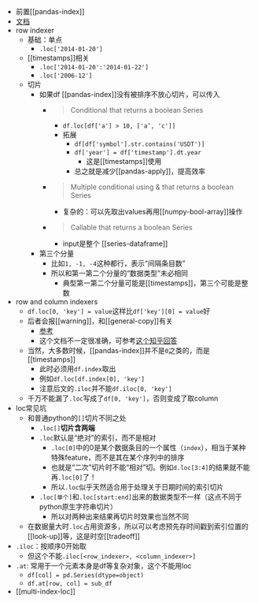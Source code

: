 - 前置[[pandas-index]]
- [文档](https://pandas.pydata.org/pandas-docs/stable/reference/api/pandas.DataFrame.loc.html)
- row indexer
  - 基础：单点
    - `.loc['2014-01-20']`
  - [[timestamps]]相关
    - `.loc['2014-01-20':'2014-01-22']`
    - `.loc['2006-12']`
  - 切片
    - 如果df [[pandas-index]]没有被排序不放心切片，可以传入
      - > Conditional that returns a boolean Series
        - `df.loc[df['a'] > 10, ['a’, 'c']]`
        - 拓展
          - `df[df['symbol'].str.contains('USDT')]`
          - `df['year'] = df['timestamp'].dt.year`
            - 这是[[timestamps]]使用
          - 总之就是减少[[pandas-apply]]，提高效率
      - > Multiple conditional using & that returns a boolean Series
        - 复杂的：可以先取出values再用[[numpy-bool-array]]操作
      - > Callable that returns a boolean Series
        - input是整个 [[series-dataframe]]
    - 第三个分量
      - 比如`1, -1, -4`这种都行，表示“间隔条目数”
      - 所以和第一第二个分量的“数据类型”未必相同
        - 典型第一第二个分量可能是[[timestamps]]，第三个可能是整数
- row and column indexers
  - `df.loc[0, 'key'] = value`这样比`df['key'][0] = value`好
  - 后者会报[[warning]]，和[[general-copy]]有关
    - [参考](https://pandas.pydata.org/pandas-docs/stable/user_guide/indexing.html#returning-a-view-versus-a-copy)
    - 这个文档不一定很准确，可参考[这个知乎回答](https://zhuanlan.zhihu.com/p/416898038)
  - 当然，大多数时候，[[pandas-index]]并不是`0`之类的，而是[[timestamps]]
    - 此时必须用`df.index`取出
    - 例如`df.loc[df.index[0], 'key']`
    - 注意后文的`.iloc`并不能`df.iloc[0, 'key']`
  - 千万不能漏了`.loc`写成了`df[0, 'key']`，否则变成了取column
- loc常见坑
  - 和普通python的`[]`切片不同之处
    - `.loc[]`**切片含两端**
    - `.loc`默认是“绝对”的索引，而不是相对
      - `.loc[0]`中的0是某个数据条目的一个属性（`index`），相当于某种特殊feature，而不是其在某个序列中的排序
      - 也就是“二次”切片时不能“相对”切。例如`d.loc[3:4]`的结果就不能再`.loc[0]`了！
      - 所以`.loc`似乎天然适合用于处理关于日期时间的索引切片
    - `.loc[单个]`和`.loc[start:end]`出来的数据类型不一样（这点不同于python原生字符串切片）
      - 所以对两种出来结果再切片时效果也当然不同
  - 在数据量大时`.loc`占用资源多，所以可以考虑预先存时间戳到索引位置的[[look-up]]等，这是时空[[tradeoff]]
- `.iloc`：按顺序0开始取
  - 但这个不能`.iloc[<row_indexer>, <column_indexer>]`
- `.at`: 常用于一个元素本身是df等复杂对象，这个不能用loc
  - `df[col] = pd.Series(dtype=object)`
  - `df.at[row, col] = sub_df`
- [[multi-index-loc]]